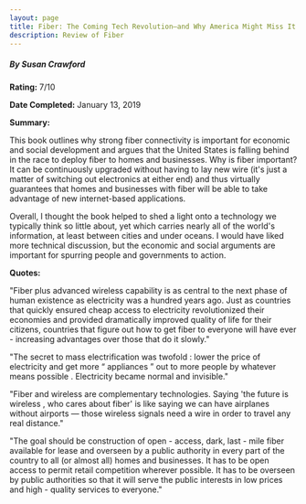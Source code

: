```yaml
---
layout: page
title: Fiber: The Coming Tech Revolution―and Why America Might Miss It 
description: Review of Fiber
---
```


##### By Susan Crawford

**Rating:** 7/10

**Date Completed:** January 13, 2019

**Summary:** 

This book outlines why strong fiber connectivity is important for economic and social development and argues that the United States is falling behind in the race to deploy fiber to homes and businesses. Why is fiber important? It can be continuously upgraded without having to lay new wire (it's just a matter of switching out electronics at either end) and thus virtually guarantees that homes and businesses with fiber will be able to take advantage of new internet-based applications. 

Overall, I thought the book helped to shed a light onto a technology we typically think so little about, yet which carries nearly all of the world's information, at least between cities and under oceans. I would have liked more technical discussion, but the economic and social arguments are important for spurring people and governments to action. 

**Quotes:**

"Fiber plus advanced wireless capability is as central to the next phase of human existence as electricity was a hundred years ago. Just as countries that quickly ensured cheap access to electricity revolutionized their economies and provided dramatically improved quality of life for their citizens, countries that figure out how to get fiber to everyone will have ever - increasing advantages over those that do it slowly." 

"The secret to mass electrification was twofold : lower the price of electricity and get more “ appliances ” out to more people by whatever means possible . Electricity became normal and invisible."

"Fiber and wireless are complementary technologies. Saying 'the future is wireless , who cares about fiber' is like saying we can have airplanes without airports — those wireless signals need a wire in order to travel any real distance."

"The goal should be construction of open - access, dark, last - mile fiber available for lease and overseen by a public authority in every part of the country to all (or almost all) homes and businesses. It has to be open access to permit retail competition wherever possible. It has to be overseen by public authorities so that it will serve the public interests in low prices and high - quality services to everyone."
